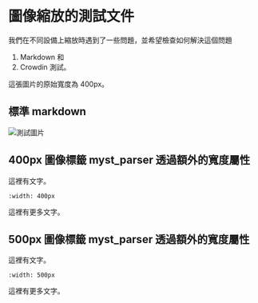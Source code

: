 # 圖像縮放的測試文件

我們在不同設備上縮放時遇到了一些問題，並希望檢查如何解決這個問題

1. Markdown 和
1. Crowdin 測試。

這張圖片的原始寬度為 400px。

## 標準 markdown

![測試圖片](../images/setup-wizard/Screenshot_20231202_141912.png)

## 400px 圖像標籤 myst_parser 透過額外的寬度屬性

這裡有文字。

```{image} ../images/setup-wizard/Screenshot_20231202_141912.png
:width: 400px

```

這裡有更多文字。

## 500px 圖像標籤 myst_parser 透過額外的寬度屬性

這裡有文字。

```{image} ../images/setup-wizard/Screenshot_20231202_141912.png
:width: 500px

```

這裡有更多文字。
